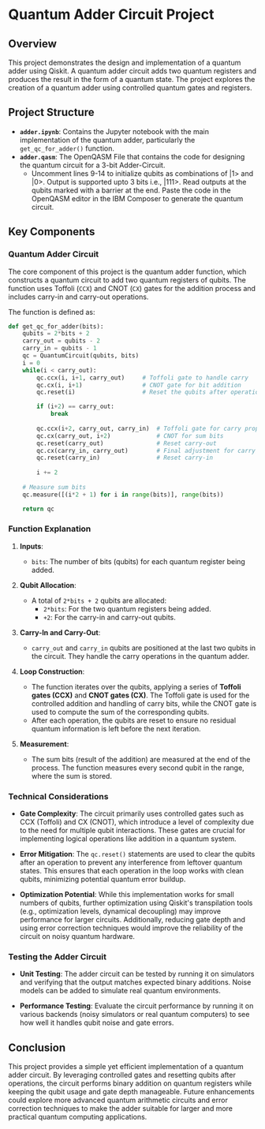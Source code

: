 # Quantum Adder Circuit Project

## Overview

This project demonstrates the design and implementation of a quantum adder using Qiskit. A quantum adder circuit adds two quantum registers and produces the result in the form of a quantum state. The project explores the creation of a quantum adder using controlled quantum gates and registers.

## Project Structure

- **`adder.ipynb`**: Contains the Jupyter notebook with the main implementation of the quantum adder, particularly the `get_qc_for_adder()` function.
- **`adder.qasm`**: The OpenQASM File that contains the code for designing the quantum circuit for a 3-bit Adder-Circuit.
    - Uncomment lines 9-14 to initialize qubits as combinations of |1> and |0>. Output is supported upto 3 bits i.e., |111>. Read outputs at the qubits marked with a barrier at the end.
Paste the code in the OpenQASM editor in the IBM Composer to generate the quantum circuit.

## Key Components

### Quantum Adder Circuit

The core component of this project is the quantum adder function, which constructs a quantum circuit to add two quantum registers of qubits. The function uses Toffoli (`CCX`) and CNOT (`CX`) gates for the addition process and includes carry-in and carry-out operations. 

The function is defined as:

```python
def get_qc_for_adder(bits):
    qubits = 2*bits + 2
    carry_out = qubits - 2
    carry_in = qubits - 1
    qc = QuantumCircuit(qubits, bits)
    i = 0
    while(i < carry_out):
        qc.ccx(i, i+1, carry_out)     # Toffoli gate to handle carry
        qc.cx(i, i+1)                 # CNOT gate for bit addition
        qc.reset(i)                   # Reset the qubits after operation

        if (i+2) == carry_out:
            break
        
        qc.ccx(i+2, carry_out, carry_in)  # Toffoli gate for carry propagation
        qc.cx(carry_out, i+2)             # CNOT for sum bits
        qc.reset(carry_out)               # Reset carry-out
        qc.cx(carry_in, carry_out)        # Final adjustment for carry bits
        qc.reset(carry_in)                # Reset carry-in
        
        i += 2
    
    # Measure sum bits
    qc.measure([(i*2 + 1) for i in range(bits)], range(bits))

    return qc
```

### Function Explanation

1. **Inputs**:
    - `bits`: The number of bits (qubits) for each quantum register being added.
   
2. **Qubit Allocation**:
    - A total of `2*bits + 2` qubits are allocated:
      - `2*bits`: For the two quantum registers being added.
      - `+2`: For the carry-in and carry-out qubits.

3. **Carry-In and Carry-Out**:
    - `carry_out` and `carry_in` qubits are positioned at the last two qubits in the circuit. They handle the carry operations in the quantum adder.

4. **Loop Construction**:
    - The function iterates over the qubits, applying a series of **Toffoli gates (CCX)** and **CNOT gates (CX)**. The Toffoli gate is used for the controlled addition and handling of carry bits, while the CNOT gate is used to compute the sum of the corresponding qubits.
    - After each operation, the qubits are reset to ensure no residual quantum information is left before the next iteration.

5. **Measurement**:
    - The sum bits (result of the addition) are measured at the end of the process. The function measures every second qubit in the range, where the sum is stored.

### Technical Considerations

- **Gate Complexity**: The circuit primarily uses controlled gates such as CCX (Toffoli) and CX (CNOT), which introduce a level of complexity due to the need for multiple qubit interactions. These gates are crucial for implementing logical operations like addition in a quantum system.
  
- **Error Mitigation**: The `qc.reset()` statements are used to clear the qubits after an operation to prevent any interference from leftover quantum states. This ensures that each operation in the loop works with clean qubits, minimizing potential quantum error buildup.

- **Optimization Potential**: While this implementation works for small numbers of qubits, further optimization using Qiskit's transpilation tools (e.g., optimization levels, dynamical decoupling) may improve performance for larger circuits. Additionally, reducing gate depth and using error correction techniques would improve the reliability of the circuit on noisy quantum hardware.


### Testing the Adder Circuit

- **Unit Testing**: The adder circuit can be tested by running it on simulators and verifying that the output matches expected binary additions. Noise models can be added to simulate real quantum environments.
  
- **Performance Testing**: Evaluate the circuit performance by running it on various backends (noisy simulators or real quantum computers) to see how well it handles qubit noise and gate errors.

## Conclusion

This project provides a simple yet efficient implementation of a quantum adder circuit. By leveraging controlled gates and resetting qubits after operations, the circuit performs binary addition on quantum registers while keeping the qubit usage and gate depth manageable. Future enhancements could explore more advanced quantum arithmetic circuits and error correction techniques to make the adder suitable for larger and more practical quantum computing applications.